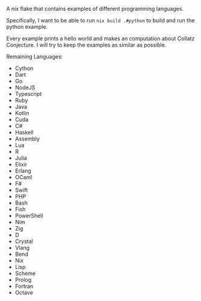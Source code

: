 A nix flake that contains examples of different programming languages.

Specifically, I want to be able to run `nix build .#python` to build and run the python example.

Every example prints a hello world and makes an computation about Collatz Conjecture. I will try to keep the examples as similar as possible.

Remaining Languages:
- Cython
- Dart
- Go
- NodeJS
- Typescript
- Ruby
- Java
- Kotlin
- Cuda
- C#
- Haskell
- Assembly
- Lua
- R
- Julia
- Elixir
- Erlang
- OCaml
- F#
- Swift
- PHP
- Bash
- Fish
- PowerShell
- Nim
- Zig
- D
- Crystal
- Vlang
- Bend
- Nix
- Lisp
- Scheme
- Prolog
- Fortran
- Octave


